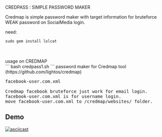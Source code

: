 CREDPASS : SIMPLE PASSWORD MAKER

Credmap is simple password maker with target information for bruteforce WEAK password on SocialMedia login.

need:<br>
```
sudo gem install lolcat
```


<br>
<br>
usage on CREDMAP<br>
```
bash credpass1.sh
```
password maker for Credmap tool (https://github.com/lightos/credmap)<br>
<pre>
facebook-user.com.xml<br>
Credmap facebook bruteforce just work for email login.
facebook-user.com.xml is for username login.
move facebook-user.com.xml to /credmap/websites/ folder.
</pre>

## Demo
[![asciicast](https://asciinema.org/a/254240.svg)](https://asciinema.org/a/254240)
